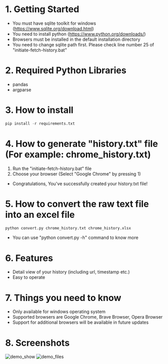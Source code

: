 # 1. Getting Started
- You must have sqlite toolkit for windows (https://www.sqlite.org/download.html)
- You need to install python (https://www.python.org/downloads/)
- Browsers must be installed in the default installation directory
- You need to change sqlite path first. Please check line number 25 of "initiate-fetch-history.bat"

# 2. Required Python Libraries
- pandas
- argparse

# 3. How to install
```python
pip install -r requirements.txt
```
# 4. How to generate "history.txt" file (For example: chrome_history.txt)
1. Run the "initiate-fetch-history.bat" file
2. Choose your browser (Select "Google Chrome" by pressing 1)
- Congratulations, You've successfully created your history.txt file!

# 5. How to convert the raw text file into an excel file
```python
python convert.py chrome_history.txt chrome_history.xlsx
```
- You can use "python convert.py -h" command to know more

# 6. Features
- Detail view of your history (including url, timestamp etc.)
- Easy to operate

# 7. Things you need to know
- Only available for windows operating system
- Supported browsers are Google Chrome, Brave Browser, Opera Browser
- Support for additional browsers will be available in future updates

# 8. Screenshots

![demo_show](https://github.com/user-attachments/assets/4cecb9df-b119-4bf3-97f0-adfa716802dd) ![demo_files](https://github.com/user-attachments/assets/0d3acc23-af19-493c-8494-49276e3a3b7d)
